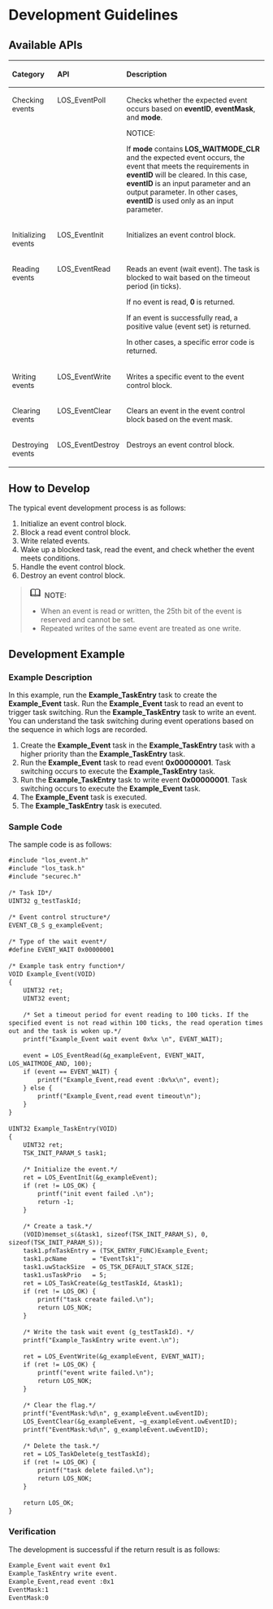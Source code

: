 # Development Guidelines<a name="EN-US_TOPIC_0000001078876508"></a>

## Available APIs<a name="section158501652121514"></a>

<a name="table14277123518139"></a>
<table><thead align="left"><tr id="row152771935131315"><th class="cellrowborder" valign="top" width="17.77177717771777%" id="mcps1.1.4.1.1"><p id="p1127733591316"><a name="p1127733591316"></a><a name="p1127733591316"></a>Category</p>
</th>
<th class="cellrowborder" valign="top" width="22.932293229322934%" id="mcps1.1.4.1.2"><p id="p22771357138"><a name="p22771357138"></a><a name="p22771357138"></a>API</p>
</th>
<th class="cellrowborder" valign="top" width="59.2959295929593%" id="mcps1.1.4.1.3"><p id="p327714358130"><a name="p327714358130"></a><a name="p327714358130"></a>Description</p>
</th>
</tr>
</thead>
<tbody><tr id="row1627793517136"><td class="cellrowborder" valign="top" width="17.77177717771777%" headers="mcps1.1.4.1.1 "><p id="p10525141151410"><a name="p10525141151410"></a><a name="p10525141151410"></a>Checking events</p>
</td>
<td class="cellrowborder" valign="top" width="22.932293229322934%" headers="mcps1.1.4.1.2 "><p id="p1027783551315"><a name="p1027783551315"></a><a name="p1027783551315"></a>LOS_EventPoll</p>
</td>
<td class="cellrowborder" valign="top" width="59.2959295929593%" headers="mcps1.1.4.1.3 "><p id="p1717215119159"><a name="p1717215119159"></a><a name="p1717215119159"></a>Checks whether the expected event occurs based on <strong id="b1698610296113"><a name="b1698610296113"></a><a name="b1698610296113"></a>eventID</strong>, <strong id="b11901203414114"><a name="b11901203414114"></a><a name="b11901203414114"></a>eventMask</strong>, and <strong id="b1198339016"><a name="b1198339016"></a><a name="b1198339016"></a>mode</strong>.</p>
<div class="notice" id="note29631113132915"><a name="note29631113132915"></a><a name="note29631113132915"></a><span class="noticetitle"> NOTICE: </span><div class="noticebody"><p id="p886616817302"><a name="p886616817302"></a><a name="p886616817302"></a>If <strong id="b172231736214"><a name="b172231736214"></a><a name="b172231736214"></a>mode</strong> contains <strong id="b166781764215"><a name="b166781764215"></a><a name="b166781764215"></a>LOS_WAITMODE_CLR</strong> and the expected event occurs, the event that meets the requirements in <strong id="b194063713315"><a name="b194063713315"></a><a name="b194063713315"></a>eventID</strong> will be cleared. In this case, <strong id="b53278201333"><a name="b53278201333"></a><a name="b53278201333"></a>eventID</strong> is an input parameter and an output parameter. In other cases, <strong id="b1163116507319"><a name="b1163116507319"></a><a name="b1163116507319"></a>eventID</strong> is used only as an input parameter.</p>
</div></div>
</td>
</tr>
<tr id="row20278035131316"><td class="cellrowborder" valign="top" width="17.77177717771777%" headers="mcps1.1.4.1.1 "><p id="p135816209511"><a name="p135816209511"></a><a name="p135816209511"></a>Initializing events</p>
</td>
<td class="cellrowborder" valign="top" width="22.932293229322934%" headers="mcps1.1.4.1.2 "><p id="p5361103903417"><a name="p5361103903417"></a><a name="p5361103903417"></a>LOS_EventInit</p>
</td>
<td class="cellrowborder" valign="top" width="59.2959295929593%" headers="mcps1.1.4.1.3 "><p id="p1936143993419"><a name="p1936143993419"></a><a name="p1936143993419"></a>Initializes an event control block.</p>
</td>
</tr>
<tr id="row1736713145208"><td class="cellrowborder" valign="top" width="17.77177717771777%" headers="mcps1.1.4.1.1 "><p id="p65802020512"><a name="p65802020512"></a><a name="p65802020512"></a>Reading events</p>
</td>
<td class="cellrowborder" valign="top" width="22.932293229322934%" headers="mcps1.1.4.1.2 "><p id="p1436015394341"><a name="p1436015394341"></a><a name="p1436015394341"></a>LOS_EventRead</p>
</td>
<td class="cellrowborder" valign="top" width="59.2959295929593%" headers="mcps1.1.4.1.3 "><p id="p1935911398345"><a name="p1935911398345"></a><a name="p1935911398345"></a>Reads an event (wait event). The task is blocked to wait based on the timeout period (in ticks).</p>
<p id="p624360131813"><a name="p624360131813"></a><a name="p624360131813"></a>If no event is read, <strong id="b8113141912912"><a name="b8113141912912"></a><a name="b8113141912912"></a>0</strong> is returned.</p>
<p id="p825491321911"><a name="p825491321911"></a><a name="p825491321911"></a>If an event is successfully read, a positive value (event set) is returned.</p>
<p id="p262373895217"><a name="p262373895217"></a><a name="p262373895217"></a>In other cases, a specific error code is returned.</p>
</td>
</tr>
<tr id="row19475718122016"><td class="cellrowborder" valign="top" width="17.77177717771777%" headers="mcps1.1.4.1.1 "><p id="p18580201754"><a name="p18580201754"></a><a name="p18580201754"></a>Writing events</p>
</td>
<td class="cellrowborder" valign="top" width="22.932293229322934%" headers="mcps1.1.4.1.2 "><p id="p1135843933412"><a name="p1135843933412"></a><a name="p1135843933412"></a>LOS_EventWrite</p>
</td>
<td class="cellrowborder" valign="top" width="59.2959295929593%" headers="mcps1.1.4.1.3 "><p id="p526932914325"><a name="p526932914325"></a><a name="p526932914325"></a>Writes a specific event to the event control block.</p>
</td>
</tr>
<tr id="row913918371962"><td class="cellrowborder" valign="top" width="17.77177717771777%" headers="mcps1.1.4.1.1 "><p id="p13581201655"><a name="p13581201655"></a><a name="p13581201655"></a>Clearing events</p>
</td>
<td class="cellrowborder" valign="top" width="22.932293229322934%" headers="mcps1.1.4.1.2 "><p id="p12140137165"><a name="p12140137165"></a><a name="p12140137165"></a>LOS_EventClear</p>
</td>
<td class="cellrowborder" valign="top" width="59.2959295929593%" headers="mcps1.1.4.1.3 "><p id="p19140637968"><a name="p19140637968"></a><a name="p19140637968"></a>Clears an event in the event control block based on the event mask.</p>
</td>
</tr>
<tr id="row1173017715"><td class="cellrowborder" valign="top" width="17.77177717771777%" headers="mcps1.1.4.1.1 "><p id="p1458102010519"><a name="p1458102010519"></a><a name="p1458102010519"></a>Destroying events</p>
</td>
<td class="cellrowborder" valign="top" width="22.932293229322934%" headers="mcps1.1.4.1.2 "><p id="p31740171"><a name="p31740171"></a><a name="p31740171"></a>LOS_EventDestroy</p>
</td>
<td class="cellrowborder" valign="top" width="59.2959295929593%" headers="mcps1.1.4.1.3 "><p id="p17171501971"><a name="p17171501971"></a><a name="p17171501971"></a>Destroys an event control block.</p>
</td>
</tr>
</tbody>
</table>

## How to Develop<a name="section783435801510"></a>

The typical event development process is as follows:

1.  Initialize an event control block.
2.  Block a read event control block.
3.  Write related events.
4.  Wake up a blocked task, read the event, and check whether the event meets conditions.
5.  Handle the event control block.
6.  Destroy an event control block.

>![](../public_sys-resources/icon-note.gif) **NOTE:** 
>-   When an event is read or written, the 25th bit of the event is reserved and cannot be set.
>-   Repeated writes of the same event are treated as one write.

## Development Example<a name="section460018317164"></a>

### Example Description<a name="section896412438910"></a>

In this example, run the  **Example\_TaskEntry**  task to create the  **Example\_Event**  task. Run the  **Example\_Event**  task to read an event to trigger task switching. Run the  **Example\_TaskEntry**  task to write an event. You can understand the task switching during event operations based on the sequence in which logs are recorded.

1.  Create the  **Example\_Event**  task in the  **Example\_TaskEntry**  task with a higher priority than the  **Example\_TaskEntry**  task.
2.  Run the  **Example\_Event**  task to read event  **0x00000001**. Task switching occurs to execute the  **Example\_TaskEntry**  task.
3.  Run the  **Example\_TaskEntry**  task to write event  **0x00000001**. Task switching occurs to execute the  **Example\_Event**  task.
4.  The  **Example\_Event**  task is executed.
5.  The  **Example\_TaskEntry**  task is executed.

### Sample Code<a name="section149077554912"></a>

The sample code is as follows:

```
#include "los_event.h"
#include "los_task.h"
#include "securec.h"

/* Task ID*/
UINT32 g_testTaskId;

/* Event control structure*/ 
EVENT_CB_S g_exampleEvent;

/* Type of the wait event*/
#define EVENT_WAIT 0x00000001

/* Example task entry function*/
VOID Example_Event(VOID)
{
    UINT32 ret;
    UINT32 event;

    /* Set a timeout period for event reading to 100 ticks. If the specified event is not read within 100 ticks, the read operation times out and the task is woken up.*/
    printf("Example_Event wait event 0x%x \n", EVENT_WAIT);

    event = LOS_EventRead(&g_exampleEvent, EVENT_WAIT, LOS_WAITMODE_AND, 100);
    if (event == EVENT_WAIT) {
        printf("Example_Event,read event :0x%x\n", event);
    } else {
        printf("Example_Event,read event timeout\n");
    }
}

UINT32 Example_TaskEntry(VOID)
{
    UINT32 ret;
    TSK_INIT_PARAM_S task1;

    /* Initialize the event.*/ 
    ret = LOS_EventInit(&g_exampleEvent);
    if (ret != LOS_OK) {
        printf("init event failed .\n");
        return -1;
    }

    /* Create a task.*/ 
    (VOID)memset_s(&task1, sizeof(TSK_INIT_PARAM_S), 0, sizeof(TSK_INIT_PARAM_S));
    task1.pfnTaskEntry = (TSK_ENTRY_FUNC)Example_Event;
    task1.pcName       = "EventTsk1";
    task1.uwStackSize  = OS_TSK_DEFAULT_STACK_SIZE;
    task1.usTaskPrio   = 5;
    ret = LOS_TaskCreate(&g_testTaskId, &task1);
    if (ret != LOS_OK) {
        printf("task create failed.\n");
        return LOS_NOK;
    }

    /* Write the task wait event (g_testTaskId). */
    printf("Example_TaskEntry write event.\n");

    ret = LOS_EventWrite(&g_exampleEvent, EVENT_WAIT);
    if (ret != LOS_OK) {
        printf("event write failed.\n");
        return LOS_NOK;
    }

    /* Clear the flag.*/ 
    printf("EventMask:%d\n", g_exampleEvent.uwEventID);
    LOS_EventClear(&g_exampleEvent, ~g_exampleEvent.uwEventID);
    printf("EventMask:%d\n", g_exampleEvent.uwEventID);

    /* Delete the task.*/ 
    ret = LOS_TaskDelete(g_testTaskId);
    if (ret != LOS_OK) {
        printf("task delete failed.\n");
        return LOS_NOK;
    }

    return LOS_OK;
}
```

### Verification<a name="section4461439172017"></a>

The development is successful if the return result is as follows:

```
Example_Event wait event 0x1 
Example_TaskEntry write event.
Example_Event,read event :0x1
EventMask:1
EventMask:0
```

